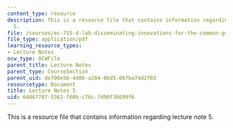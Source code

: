 ```yaml
---
content_type: resource
description: This is a resource file that contains information regarding lecture note
  5.
file: /courses/ec-715-d-lab-disseminating-innovations-for-the-common-good-spring-2007/6d4677075362f60bc76cfd90f36699f6_MITEC_715S07_notes05.pdf
file_type: application/pdf
learning_resource_types:
- Lecture Notes
ocw_type: OCWFile
parent_title: Lecture Notes
parent_type: CourseSection
parent_uid: de700e56-4d06-a284-06d5-067ba74d2f65
resourcetype: Document
title: Lecture Notes 5
uid: 6d467707-5362-f60b-c76c-fd90f36699f6
---
```

This is a resource file that contains information regarding lecture note 5.

